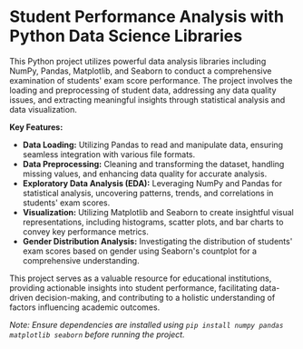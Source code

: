 <h1>Student Performance Analysis with Python Data Science Libraries</h1>

This Python project utilizes powerful data analysis libraries including NumPy, Pandas, Matplotlib, and Seaborn to conduct a comprehensive examination of students' exam score performance. The project involves the loading and preprocessing of student data, addressing any data quality issues, and extracting meaningful insights through statistical analysis and data visualization.

**Key Features:**
- **Data Loading:** Utilizing Pandas to read and manipulate data, ensuring seamless integration with various file formats.
- **Data Preprocessing:** Cleaning and transforming the dataset, handling missing values, and enhancing data quality for accurate analysis.
- **Exploratory Data Analysis (EDA):** Leveraging NumPy and Pandas for statistical analysis, uncovering patterns, trends, and correlations in students' exam scores.
- **Visualization:** Utilizing Matplotlib and Seaborn to create insightful visual representations, including histograms, scatter plots, and bar charts to convey key performance metrics.
- **Gender Distribution Analysis:** Investigating the distribution of students' exam scores based on gender using Seaborn's countplot for a comprehensive understanding.

This project serves as a valuable resource for educational institutions, providing actionable insights into student performance, facilitating data-driven decision-making, and contributing to a holistic understanding of factors influencing academic outcomes.

*Note: Ensure dependencies are installed using `pip install numpy pandas matplotlib seaborn` before running the project.*
